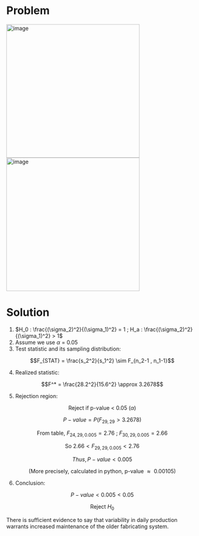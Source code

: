 # Problem
<img width="350" alt="image" src="https://github.com/user-attachments/assets/d0fa9887-e1fb-4c39-830c-e91d9e868738" />
<img width="350" alt="image" src="https://github.com/user-attachments/assets/150293bc-1aa8-4a25-b661-51b7e89dc97b" />

# Solution

1. $H_0 : \frac{(\sigma_2)^2}{(\sigma_1)^2} = 1 ; H_a : \frac{(\sigma_2)^2}{(\sigma_1)^2} > 1$
2. Assume we use $\alpha$ = 0.05
3. Test statistic and its sampling distribution:

$$F_{STAT} = \frac{s_2^2}{s_1^2} \sim F_{n_2-1 , n_1-1}$$

4. Realized statistic:

$$F^* = \frac{28.2^2}{15.6^2} \approx 3.2678$$

5. Rejection region:

$$\text{Reject if p-value < 0.05 }(\alpha)$$

$$P-value = P(F_{29 , 29} > 3.2678)$$

$$\text{From table, }F_{24 , 29 , 0.005} = 2.76 \text{ ; }F_{30 , 29 , 0.005} = 2.66$$

$$\text{So }2.66 < F_{29 , 29 , 0.005} < 2.76$$

$$Thus, P-value < 0.005 $$

$$\text{(More precisely, calculated in python, p-value $\approx$ 0.00105)}$$

6. Conclusion:

$$P-value < 0.005 < 0.05$$

$$\text{Reject $H_0$}$$

There is sufficient evidence to say that variability in daily production warrants increased maintenance of the older fabricating system.

